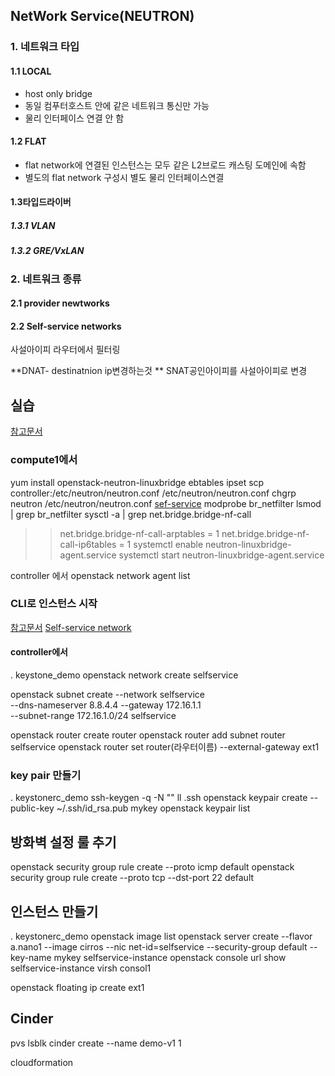 ## NetWork Service(NEUTRON)
### 1. 네트워크 타입
#### 1.1 LOCAL
- host only bridge
- 동일 컴푸터호스트 안에 같은 네트워크 통신만 가능
- 물리 인터페이스 연결 안 함
#### 1.2 FLAT
- flat network에 연결된 인스턴스는 모두 같은 L2브로드 캐스팅 도메인에 속함
- 별도의 flat network 구성시 별도 물리 인터페이스연결

#### 1.3타입드라이버

##### 1.3.1 VLAN

##### 1.3.2 GRE/VxLAN

### 2. 네트워크 종류

#### 2.1 provider newtworks

#### 2.2 Self-service networks

사설아이피 라우터에서 필터링

**DNAT- destinatnion ip변경하는것
** SNAT공인아이피를 사설아이피로 변경

## 실습
[참고문서](https://docs.openstack.org/neutron/train/install/compute-install-rdo.html)
### compute1에서 
yum install openstack-neutron-linuxbridge ebtables ipset
scp controller:/etc/neutron/neutron.conf /etc/neutron/neutron.conf
chgrp neutron /etc/neutron/neutron.conf
[sef-service](https://docs.openstack.org/neutron/train/install/compute-install-option2-rdo.html)
modprobe br_netfilter
lsmod | grep br_netfilter
sysctl -a | grep net.bridge.bridge-nf-call
>> net.bridge.bridge-nf-call-arptables = 1
>> net.bridge.bridge-nf-call-ip6tables = 1
systemctl enable neutron-linuxbridge-agent.service
systemctl start neutron-linuxbridge-agent.service

controller 에서 
openstack network agent list


### CLI로 인스턴스 시작
[참고문서](https://docs.openstack.org/install-guide/launch-instance.html)
[Self-service network](https://docs.openstack.org/install-guide/launch-instance-networks-selfservice.html)

#### controller에서
. keystone_demo
openstack network create selfservice

openstack subnet create --network selfservice \
  --dns-nameserver 8.8.4.4 --gateway 172.16.1.1 \
  --subnet-range 172.16.1.0/24 selfservice
  
  openstack router create router
  openstack router add subnet router selfservice
  openstack router set router(라우터이름) --external-gateway ext1
  
  
### key pair 만들기
. keystonerc_demo
ssh-keygen -q -N ""
ll .ssh
openstack keypair create --public-key ~/.ssh/id_rsa.pub mykey
openstack keypair list


## 방화벽 설정 룰 추기
openstack security group rule create --proto icmp default
openstack security group rule create --proto tcp --dst-port 22 default

## 인스턴스 만들기
. keystonerc_demo
openstack image list
openstack server create --flavor a.nano1 --image cirros   --nic net-id=selfservice --security-group default   --key-name mykey selfservice-instance
openstack console url show selfservice-instance
virsh consol1

openstack floating ip create ext1


## Cinder

pvs
lsblk
cinder create --name demo-v1 1


cloudformation


